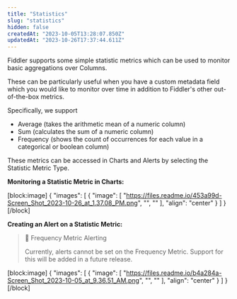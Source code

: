 ```yaml
---
title: "Statistics"
slug: "statistics"
hidden: false
createdAt: "2023-10-05T13:28:07.850Z"
updatedAt: "2023-10-26T17:37:44.611Z"
---
```

Fiddler supports some simple statistic metrics which can be used to monitor basic aggregations over Columns.

These can be particularly useful when you have a custom metadata field which you would like to monitor over time in addition to Fiddler's other out-of-the-box metrics.

Specifically, we support

- Average (takes the arithmetic mean of a numeric column)
- Sum (calculates the sum of a numeric column)
- Frequency (shows the count of occurrences for each value in a categorical or boolean column)

These metrics can be accessed in Charts and Alerts by selecting the Statistic Metric Type.

**Monitoring a Statistic Metric in Charts:**

[block:image]
{
  "images": [
    {
      "image": [
        "https://files.readme.io/453a99d-Screen_Shot_2023-10-26_at_1.37.08_PM.png",
        "",
        ""
      ],
      "align": "center"
    }
  ]
}
[/block]




**Creating an Alert on a Statistic Metric:**

> 🚧 Frequency Metric Alerting
> 
> Currently, alerts cannot be set on the Frequency Metric. Support for this will be added in a future release.

[block:image]
{
  "images": [
    {
      "image": [
        "https://files.readme.io/b4a284a-Screen_Shot_2023-10-05_at_9.36.51_AM.png",
        "",
        ""
      ],
      "align": "center"
    }
  ]
}
[/block]